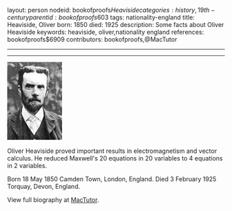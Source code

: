 layout: person
nodeid: bookofproofs$Heaviside
categories: history,19th-century
parentid: bookofproofs$603
tags: nationality-england
title: Heaviside, Oliver
born: 1850
died: 1925
description: Some facts about Oliver Heaviside
keywords: heaviside, oliver,nationality england
references: bookofproofs$6909
contributors: bookofproofs,@MacTutor

---


---

![Heaviside.jpg](https://github.com/bookofproofs/bookofproofs.github.io/blob/main/_sources/_assets/images/portraits/Heaviside.jpg?raw=true)

Oliver Heaviside proved important results in electromagnetism and vector calculus. He reduced Maxwell's 20 equations in 20 variables to 4 equations in 2 variables.

Born 18 May 1850 Camden Town, London, England. Died 3 February 1925 Torquay, Devon, England.


View full biography at [MacTutor](https://mathshistory.st-andrews.ac.uk/Biographies/Heaviside/).